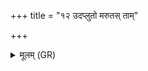 +++
title = "१२ उदप्लुतो मरुतस् ताम्"

+++
<details><summary>मूलम् (GR)</summary>

उदप्लुतो मरुतस् ताꣳ इयर्त  
वृष्ट्या यद् विश्वा निवतस् पृणाथ ।  
एजाति गल्हा कन्येव तुन्नैरुन्  
तुन्दाना पत्येव जाया ॥
</details>